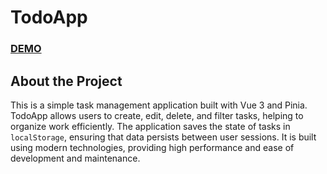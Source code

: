 # TodoApp

### [DEMO](https://ihor-prodan.github.io/Todo-App-Vue.js/)

## About the Project

This is a simple task management application built with Vue 3 and Pinia. TodoApp allows users to create, edit, delete, and filter tasks, helping to organize work efficiently. The application saves the state of tasks in `localStorage`, ensuring that data persists between user sessions. It is built using modern technologies, providing high performance and ease of development and maintenance.

